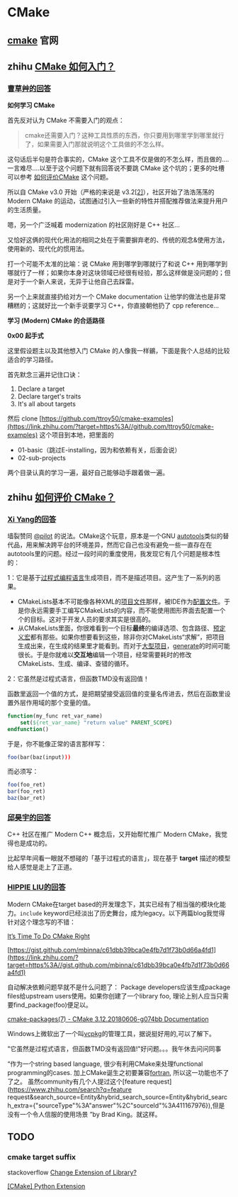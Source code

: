 # CMake



## [cmake](https://cmake.org/) 官网





## zhihu [CMake 如何入门？](https://www.zhihu.com/question/58949190)

### [曹草艸的回答](https://www.zhihu.com/question/58949190/answer/999701073) 

**如何学习 CMake**

首先反对认为 CMake 不需要入门的观点：

> cmake还需要入门？这种工具性质的东西，你只要用到哪里学到哪里就行了，如果需要入门那就说明这个工具做的不怎么样。

这句话后半句是符合事实的，CMake 这个工具不仅是做的不怎么样，而且做的....一言难尽....以至于这个问题下就有回答说不要跳 CMake 这个坑的；更多的吐槽可以参考 [如何评价CMake](https://www.zhihu.com/question/276415476) 这个问题。

所以自 CMake v3.0 开始（严格的来说是 v3.2[[2\]](#ref_2)），社区开始了浩浩荡荡的 Modern CMake 的运动，试图通过引入一些新的特性并搭配推荐做法来提升用户的生活质量。

嗯，另一个广泛喊着 modernization 的社区刚好是 C++ 社区...

又恰好这俩的现代化用法的相同之处在于需要摒弃老的、传统的观念&使用方法，使用新的、现代化的惯用法。

打一个可能不太准的比喻：说 CMake 用到哪学到哪就行了和说 C++ 用到哪学到哪就行了一样；如果你本身对这块领域已经很有经验，那么这样做是没问题的；但是对于一个新人来说，无异于让他自己去踩雷。

另一个上来就直接扔给对方一个 CMake documentation 让他学的做法也是非常糟糕的；这就好比一个新手说要学习 C++，你直接朝他扔了 cpp reference...

**学习 (Modern) CMake 的合适路径**

**0x00 起手式**

这里假设题主以及其他想入门 CMake 的人像我一样鶸，下面是我个人总结的比较适合的学习路径。

首先默念三遍并记住口诀：

1. Declare a target
2. Declare target's traits
3. It's all about targets

然后 clone [https://github.com/ttroy50/cmake-examples](https://link.zhihu.com/?target=https%3A//github.com/ttroy50/cmake-examples) 这个项目到本地，把里面的

- 01-basic（跳过E-installing，因为和依赖有关，后面会说）
- 02-sub-projects

两个目录认真的学习一遍，最好自己能够动手跟着做一遍。



## zhihu [如何评价 CMake？](https://www.zhihu.com/question/276415476)

### [Xi Yang的回答](https://www.zhihu.com/question/276415476/answer/388142387) 

墙裂赞同 [@pilot](https://www.zhihu.com/people/8f525f56d469c60669186bcb14344649) 的说法。CMake这个玩意，原本是一个GNU [autotools](https://www.zhihu.com/search?q=autotools&search_source=Entity&hybrid_search_source=Entity&hybrid_search_extra={"sourceType"%3A"answer"%2C"sourceId"%3A388142387})类似的替代品，用来解决跨平台的环境差异，然而它自己也没有避免一些一直存在在autotools里的问题。经过一段时间的重度使用，我发现它有几个问题是根本性的：

1：它是基于[过程式编程语言](https://www.zhihu.com/search?q=过程式编程语言&search_source=Entity&hybrid_search_source=Entity&hybrid_search_extra={"sourceType"%3A"answer"%2C"sourceId"%3A388142387})生成项目，而不是描述项目。这产生了一系列的恶果。

- CMakeLists基本不可能像各种XML的[项目文件](https://www.zhihu.com/search?q=项目文件&search_source=Entity&hybrid_search_source=Entity&hybrid_search_extra={"sourceType"%3A"answer"%2C"sourceId"%3A388142387})那样，被IDE作为[配置文件](https://www.zhihu.com/search?q=配置文件&search_source=Entity&hybrid_search_source=Entity&hybrid_search_extra={"sourceType"%3A"answer"%2C"sourceId"%3A388142387})。于是你永远需要手工编写CMakeLists的内容，而不能使用图形界面去配置一个个的目标。这对于开发人员的要求其实是很高的。
- 从CMakeLists里面，你很难看到一个目标**最终**的编译选项、包含路径、[预定义宏](https://www.zhihu.com/search?q=预定义宏&search_source=Entity&hybrid_search_source=Entity&hybrid_search_extra={"sourceType"%3A"answer"%2C"sourceId"%3A388142387})都有那些。如果你想要看到这些，除非你对CMakeLists“求解”，把项目生成出来，在生成的结果里才能看到。而对于[大型项目](https://www.zhihu.com/search?q=大型项目&search_source=Entity&hybrid_search_source=Entity&hybrid_search_extra={"sourceType"%3A"answer"%2C"sourceId"%3A388142387})，[generate](https://www.zhihu.com/search?q=generate&search_source=Entity&hybrid_search_source=Entity&hybrid_search_extra={"sourceType"%3A"answer"%2C"sourceId"%3A388142387})的时间可能很长。于是你就难以**交互地**编辑一个项目，经常需要耗时的修改CMakeLists、生成、编译、查错的循环。



2：它虽然是过程式语言，但函数TMD没有返回值！

函数里返回一个值的方式，是把期望接受返回值的变量名传进去，然后在函数里设置外层作用域的那个变量的值。

```cmake
function(my_func ret_var_name)
    set(${ret_var_name} "return value" PARENT_SCOPE)
endfunction()
```

于是，你不能像正常的语言那样写：

```cmake
foo(bar(baz(input)))
```

而必须写：

```cmake
foo(foo_ret)
bar(foo_ret)
baz(bar_ret)
```





### [邱昊宇的回答](https://www.zhihu.com/question/276415476/answer/537782595) 

C++ 社区在推广 Modern C++ 概念后，又开始帮忙推广 Modern CMake，我觉得也是成功的。

比起早年间看一眼就不想碰的「基于过程式的语言」，现在基于 **target** 描述的模型给人感觉是走上了正道。



### [HIPPIE LIU的回答](https://www.zhihu.com/question/276415476/answer/411167976) 

Modern CMake在target based的开发理念下，其实已经有了相当强的模块化能力。`include` keyword已经淡出了历史舞台，成为legacy。以下两篇blog我觉得针对这个理念写的不错：

[It’s Time To Do CMake Right](https://link.zhihu.com/?target=https%3A//pabloariasal.github.io/2018/02/19/its-time-to-do-cmake-right/)

[https://gist.github.com/mbinna/c61dbb39bca0e4fb7d1f73b0d66a4fd1](https://link.zhihu.com/?target=https%3A//gist.github.com/mbinna/c61dbb39bca0e4fb7d1f73b0d66a4fd1)



自动解决依赖问题早就不是什么问题了： Package developers应该生成package files给upstream users使用。如果你创建了一个library foo, 理论上别人应当只需要find_package(foo)便足以。

[cmake-packages(7) - CMake 3.12.20180606-g074bb Documentation](https://link.zhihu.com/?target=https%3A//cmake.org/cmake/help/git-master/manual/cmake-packages.7.html%23creating-packages)

Windows上微软出了一个叫[vcpkg](https://www.zhihu.com/search?q=vcpkg&search_source=Entity&hybrid_search_source=Entity&hybrid_search_extra={"sourceType"%3A"answer"%2C"sourceId"%3A411167976})的管理工具，据说挺好用的,可以了解下。



"它虽然是过程式语言，但函数TMD没有返回值!"好问题。。。我午休去问问同事

“作为一个string based language, 很少有利用CMake来处理functional programming的cases. 加上CMake诞生之初要兼容[fortran](https://www.zhihu.com/search?q=fortran&search_source=Entity&hybrid_search_source=Entity&hybrid_search_extra={"sourceType"%3A"answer"%2C"sourceId"%3A411167976}), 所以这一功能也不了了之。 虽然community有几个人提过这个[feature request](https://www.zhihu.com/search?q=feature request&search_source=Entity&hybrid_search_source=Entity&hybrid_search_extra={"sourceType"%3A"answer"%2C"sourceId"%3A411167976}),但是没有一个令人信服的使用场景 ”by Brad King。就这样。

## TODO

### cmake target suffix

stackoverflow [Change Extension of Library?](https://stackoverflow.com/questions/26196926/change-extension-of-library)

[[CMake] Python Extension](https://cmake.org/pipermail/cmake/2006-January/007844.html)